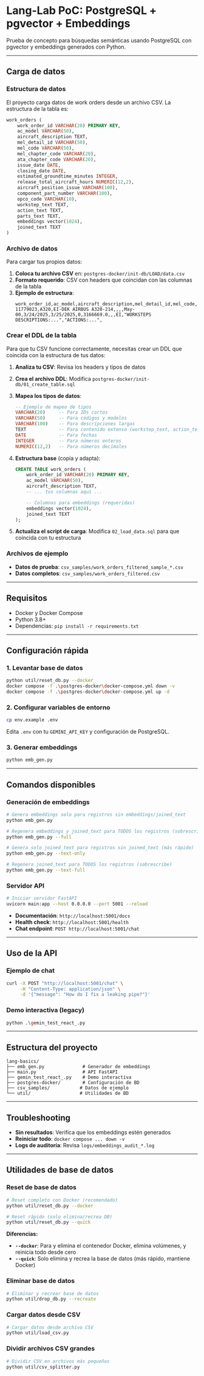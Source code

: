 # Lang-Lab PoC: PostgreSQL + pgvector + Embeddings

Prueba de concepto para búsquedas semánticas usando PostgreSQL con pgvector y embeddings generados con Python.

---

## Carga de datos

### Estructura de datos

El proyecto carga datos de work orders desde un archivo CSV. La estructura de la tabla es:

```sql
work_orders (
    work_order_id VARCHAR(20) PRIMARY KEY,
    ac_model VARCHAR(50),
    aircraft_description TEXT,
    mel_detail_id VARCHAR(50),
    mel_code VARCHAR(50),
    mel_chapter_code VARCHAR(20),
    ata_chapter_code VARCHAR(20),
    issue_date DATE,
    closing_date DATE,
    estimated_groundtime_minutes INTEGER,
    release_total_aircraft_hours NUMERIC(12,2),
    aircraft_position_issue VARCHAR(100),
    component_part_number VARCHAR(100),
    opco_code VARCHAR(10),
    workstep_text TEXT,
    action_text TEXT,
    parts_text TEXT,
    embeddings vector(1024),
    joined_text TEXT
)
```

### Archivo de datos

Para cargar tus propios datos:

1. **Coloca tu archivo CSV** en: `postgres-docker/init-db/LOAD/data.csv`
2. **Formato requerido**: CSV con headers que coincidan con las columnas de la tabla
3. **Ejemplo de estructura**:
   ```csv
   work_order_id,ac_model,aircraft_description,mel_detail_id,mel_code,mel_chapter_code,ata_chapter_code,issue_date,closing_date,estimated_groundtime_minutes,release_total_aircraft_hours,aircraft_position_issue,component_part_number,opco_code,workstep_text,action_text,parts_text
   11779023,A320,EI-DEK AIRBUS A320-214,,,,May-00,3/24/2025,3/25/2025,0,3166669.0,,,EI,"WORKSTEPS DESCRIPTIONS:...","ACTIONS:...",
   ```

### Crear el DDL de la tabla

Para que tu CSV funcione correctamente, necesitas crear un DDL que coincida con la estructura de tus datos:

1. **Analiza tu CSV**: Revisa los headers y tipos de datos
2. **Crea el archivo DDL**: Modifica `postgres-docker/init-db/01_create_table.sql`
3. **Mapea los tipos de datos**:

   ```sql
   -- Ejemplo de mapeo de tipos
   VARCHAR(20)     -- Para IDs cortos
   VARCHAR(50)     -- Para códigos y modelos
   VARCHAR(100)    -- Para descripciones largas
   TEXT            -- Para contenido extenso (workstep_text, action_text)
   DATE            -- Para fechas
   INTEGER         -- Para números enteros
   NUMERIC(12,2)   -- Para números decimales
   ```

4. **Estructura base** (copia y adapta):

   ```sql
   CREATE TABLE work_orders (
       work_order_id VARCHAR(20) PRIMARY KEY,
       ac_model VARCHAR(50),
       aircraft_description TEXT,
       -- ... tus columnas aquí ...

       -- Columnas para embeddings (requeridas)
       embeddings vector(1024),
       joined_text TEXT
   );
   ```

5. **Actualiza el script de carga**: Modifica `02_load_data.sql` para que coincida con tu estructura

### Archivos de ejemplo

- **Datos de prueba**: `csv_samples/work_orders_filtered_sample_*.csv`
- **Datos completos**: `csv_samples/work_orders_filtered.csv`

---

## Requisitos

- Docker y Docker Compose
- Python 3.8+
- Dependencias: `pip install -r requirements.txt`

---

## Configuración rápida

### 1. Levantar base de datos

```sh
python util/reset_db.py --docker
docker compose -f .\postgres-docker\docker-compose.yml down -v
docker compose -f .\postgres-docker\docker-compose.yml up -d
```

### 2. Configurar variables de entorno

```sh
cp env.example .env
```

Edita `.env` con tu `GEMINI_API_KEY` y configuración de PostgreSQL.

### 3. Generar embeddings

```sh
python emb_gen.py
```

---

## Comandos disponibles

### Generación de embeddings

```sh
# Genera embeddings solo para registros sin embeddings/joined_text
python emb_gen.py

# Regenera embeddings y joined_text para TODOS los registros (sobrescribe)
python emb_gen.py --full

# Genera solo joined_text para registros sin joined_text (más rápido)
python emb_gen.py --text-only

# Regenera joined_text para TODOS los registros (sobrescribe)
python emb_gen.py --text-full
```

### Servidor API

```sh
# Iniciar servidor FastAPI
uvicorn main:app --host 0.0.0.0 --port 5001 --reload
```

- **Documentación**: `http://localhost:5001/docs`
- **Health check**: `http://localhost:5001/health`
- **Chat endpoint**: `POST http://localhost:5001/chat`

---

## Uso de la API

### Ejemplo de chat

```bash
curl -X POST "http://localhost:5001/chat" \
     -H "Content-Type: application/json" \
     -d '{"message": "How do I fix a leaking pipe?"}'
```

### Demo interactiva (legacy)

```sh
python .\gemin_test_react_.py
```

---

## Estructura del proyecto

```
lang-basics/
├── emb_gen.py              # Generador de embeddings
├── main.py                 # API FastAPI
├── gemin_test_react_.py    # Demo interactiva
├── postgres-docker/        # Configuración de BD
├── csv_samples/           # Datos de ejemplo
└── util/                  # Utilidades de BD
```

---

## Troubleshooting

- **Sin resultados**: Verifica que los embeddings estén generados
- **Reiniciar todo**: `docker compose ... down -v`
- **Logs de auditoría**: Revisa `logs/embeddings_audit_*.log`

---

## Utilidades de base de datos

### Reset de base de datos

```sh
# Reset completo con Docker (recomendado)
python util/reset_db.py --docker

# Reset rápido (solo elimina/recrea DB)
python util/reset_db.py --quick
```

**Diferencias:**

- **`--docker`**: Para y elimina el contenedor Docker, elimina volúmenes, y reinicia todo desde cero
- **`--quick`**: Solo elimina y recrea la base de datos (más rápido, mantiene Docker)

### Eliminar base de datos

```sh
# Eliminar y recrear base de datos
python util/drop_db.py --recreate
```

### Cargar datos desde CSV

```sh
# Cargar datos desde archivo CSV
python util/load_csv.py
```

### Dividir archivos CSV grandes

```sh
# Dividir CSV en archivos más pequeños
python util/csv_splitter.py
```
